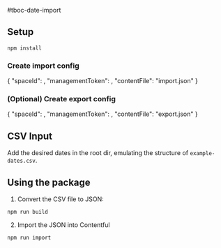 #tboc-date-import

## Setup

`npm install`

### Create import config

{
  "spaceId": <space id>,
  "managementToken": <management token>,
  "contentFile": "import.json"
}

### (Optional) Create export config
{
  "spaceId": <space id>,
  "managementToken": <management token>,
  "contentFile": "export.json"
}

## CSV Input

Add the desired dates in the root dir, emulating the structure of `example-dates.csv`.

## Using the package

1) Convert the CSV file to JSON:

`npm run build`

2) Import the JSON into Contentful

`npm run import`